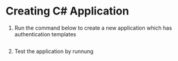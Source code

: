 # Creating C# Application

1. Run the command below to create a new application which has authentication templates

```dotnet new mvc --auth Individual -n Vidly
```
2. Test the application by runnung

```dotnet run
```
